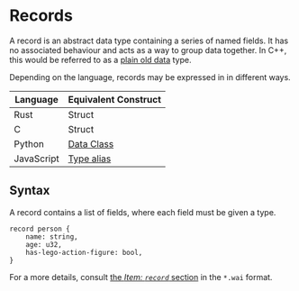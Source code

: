 # Records

A record is an abstract data type containing a series of named fields. It has no
associated behaviour and acts as a way to group data together. In C++, this
would be referred to as a [plain old data][pod] type.

Depending on the language, records may be expressed in in different ways.

| Language   | Equivalent Construct     |
| ---------- | ------------------------ |
| Rust       | Struct                   |
| C          | Struct                   |
| Python     | [Data Class][dataclass]  |
| JavaScript | [Type alias][type-alias] |

## Syntax

A record contains a list of fields, where each field must be given a type.

```
record person {
    name: string,
    age: u32,
    has-lego-action-figure: bool,
}
```

For a more details, consult [the *Item: `record`* section][record] in the
`*.wai` format.

[dataclass]: https://peps.python.org/pep-0557/
[pod]: https://en.wikipedia.org/wiki/Passive_data_structure
[record]: https://github.com/wasmerio/wai/blob/main/WAI.md#item-record-bag-of-named-fields
[type-alias]: https://www.typescriptlang.org/docs/handbook/2/everyday-types.html#type-aliases
